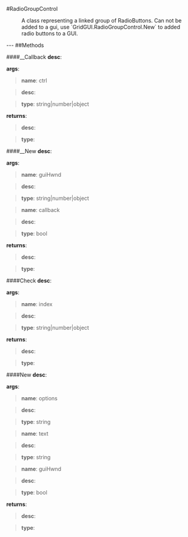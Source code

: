 #RadioGroupControl
<figure markdown="1">
A class representing a linked group of RadioButtons. Can not be added to a gui, use `GridGUI.RadioGroupControl.New` to added radio buttons to a GUI.
</figure>
---
##Methods

####__Callback
**desc**: 

**args**:

> **name**: ctrl

> **desc**: 

> **type**: string|number|object

**returns**:

> **desc**: 

> **type**: 

####__New
**desc**: 

**args**:

> **name**: guiHwnd

> **desc**: 

> **type**: string|number|object

> **name**: callback

> **desc**: 

> **type**: bool

**returns**:

> **desc**: 

> **type**: 

####Check
**desc**: 

**args**:

> **name**: index

> **desc**: 

> **type**: string|number|object

**returns**:

> **desc**: 

> **type**: 

####New
**desc**: 

**args**:

> **name**: options

> **desc**: 

> **type**: string

> **name**: text

> **desc**: 

> **type**: string

> **name**: guiHwnd

> **desc**: 

> **type**: bool

**returns**:

> **desc**: 

> **type**: 

